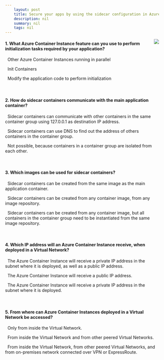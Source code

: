 ```yaml
---
    layout: post
    title: Secure your apps by using the sidecar configuration in Azure Container Instances 
    description: nil
    summary: nil
    tags: nil
---
```



 <a target="_blank" href="https://docs.microsoft.com/en-us/learn/modules/secure-apps-azure-container-instances-sidecar/7-knowledge-check/"><i class="fas fa-external-link-alt"></i> </a>
 <img align="right" src="https://docs.microsoft.com/en-us/learn/achievements/generic-badge.svg">
####  1. What Azure Container Instance feature can you use to perform initialization tasks required by your application?


<i class='far fa-square'></i> &nbsp;&nbsp;Other Azure Container Instances running in parallel

<i class='fas fa-check-square' style='color: Dodgerblue;'></i> &nbsp;&nbsp;Init Containers

<i class='far fa-square'></i> &nbsp;&nbsp;Modify the application code to perform initialization
<br />
<br />
<br />

####  2. How do sidecar containers communicate with the main application container?


<i class='fas fa-check-square' style='color: Dodgerblue;'></i> &nbsp;&nbsp;Sidecar containers can communicate with other containers in the same container group using 127.0.0.1 as destination IP address.

<i class='far fa-square'></i> &nbsp;&nbsp;Sidecar containers can use DNS to find out the address of others containers in the container group.

<i class='far fa-square'></i> &nbsp;&nbsp;Not possible, because containers in a container group are isolated from each other.
<br />
<br />
<br />

####  3. Which images can be used for sidecar containers?


<i class='far fa-square'></i> &nbsp;&nbsp;Sidecar containers can be created from the same image as the main application container.

<i class='fas fa-check-square' style='color: Dodgerblue;'></i> &nbsp;&nbsp;Sidecar containers can be created from any container image, from any image repository.

<i class='far fa-square'></i> &nbsp;&nbsp;Sidecar containers can be created from any container image, but all containers in the container group need to be instantiated from the same image repository.
<br />
<br />
<br />

####  4. Which IP address will an Azure Container Instance receive, when deployed in a Virtual Network?


<i class='far fa-square'></i> &nbsp;&nbsp;The Azure Container Instance will receive a private IP address in the subnet where it is deployed, as well as a public IP address.

<i class='far fa-square'></i> &nbsp;&nbsp;The Azure Container Instance will receive a public IP address.

<i class='fas fa-check-square' style='color: Dodgerblue;'></i> &nbsp;&nbsp;The Azure Container Instance will receive a private IP address in the subnet where it is deployed.
<br />
<br />
<br />

####  5. From where can Azure Container Instances deployed in a Virtual Network be accessed?


<i class='far fa-square'></i> &nbsp;&nbsp;Only from inside the Virtual Network.

<i class='far fa-square'></i> &nbsp;&nbsp;From inside the Virtual Network and from other peered Virtual Networks.

<i class='fas fa-check-square' style='color: Dodgerblue;'></i> &nbsp;&nbsp;From inside the Virtual Network, from other peered Virtual Networks, and from on-premises network connected over VPN or ExpressRoute.
<br />
<br />
<br />
